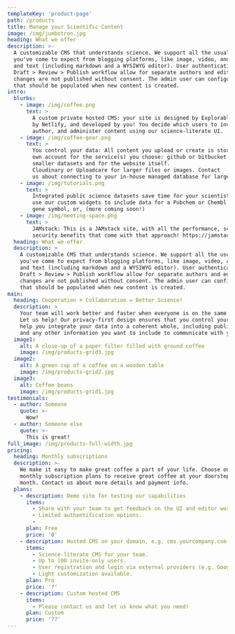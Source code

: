 ```yaml
---
templateKey: 'product-page'
path: /products
title: Manage your Scientific Content
image: /img/jumbotron.jpg
heading: What we offer
description: >-
  A customizable CMS that understands science. We support all the usual features 
  you've come to expect from blogging platforms, like image, video, and file import, 
  and text (including markdown and a WYSIWYG editor). User authentication and a 
  Draft > Review > Publish workflow allow for separate authors and editors, to ensure
  changes are not published without consent. The admin user can configure the fields 
  that should be populated when new content is created.
intro:
  blurbs:
    - image: /img/coffee.png
      text: >
        A custom private hosted CMS: your site is designed by Explorable Labs, hosted
        by Netlify, and developed by you! You decide which users to invite to read, 
        author, and administer content using our science-literate UI.
    - image: /img/coffee-gear.png
      text: >
        You control your data: All content you upload or create is stored in your
        own account for the service(s) you choose: github or bitbucket for 
        smaller datasets and for the website itself. 
        Cloudinary or Uploadcare for larger files or images. Contact
        us about connecting to your in-house managed database for larger datasets.
    - image: /img/tutorials.png
      text: >
        Integrated public science datasets save time for your scientists: just
        use our custom widgets to include data for a Pubchem or Chembl ID, a 
        gene symbol, or, (more coming soon!)
    - image: /img/meeting-space.png
      text: >
        JAMstack: This is a JAMstack site, with all the performance, scaling, and 
        security benefits that come with that approach! https://jamstack.org/
  heading: What we offer
  description: >
    A customizable CMS that understands science. We support all the usual features
    you've come to expect from blogging platforms, like image, video, and file import,
    and text (including markdown and a WYSIWYG editor). User authentication and a
    Draft > Review > Publish workflow allow for separate authors and editors, to ensure
    changes are not published without consent. The admin user can configure the fields
    that should be populated when new content is created.
main:
  heading: Cooperation + Collaboration = Better Science!
  description: >
    Your team will work better and faster when everyone is on the same page. 
    Let us help! Our privacy-first design ensures that you control your data. We just
    help you integrate your data into a coherent whole, including public data sources 
    and any other information you want to include to communicate with your team. 
  image1:
    alt: A close-up of a paper filter filled with ground coffee
    image: /img/products-grid3.jpg
  image2:
    alt: A green cup of a coffee on a wooden table
    image: /img/products-grid2.jpg
  image3:
    alt: Coffee beans
    image: /img/products-grid1.jpg
testimonials:
  - author: Someone
    quote: >-
      Wow!
  - author: Someone else
    quote: >-
      This is great!
full_image: /img/products-full-width.jpg
pricing:
  heading: Monthly subscriptions
  description: >-
    We make it easy to make great coffee a part of your life. Choose one of our
    monthly subscription plans to receive great coffee at your doorstep each
    month. Contact us about more details and payment info.
  plans:
    - description: Demo site for testing our capabilities
      items:
        - Share with your team to get feedback on the UI and editor workflow.
        - Limited authentification options.
        - 
      plan: Free
      price: '0'
    - description: Hosted CMS on your domain, e.g. cms.yourcompany.com
      items:
        - Science-literate CMS for your team.
        - Up to 100 invite-only users.
        - User registration and login via external providers (e.g. Google).
        - Light customization available.
      plan: Pro
      price: '?'
    - description: Custom hosted CMS
      items:
        - Please contact us and let us know what you need!
      plan: Custom
      price: '??'
---
```

